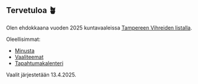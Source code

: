 ## Tervetuloa &#129716;

Olen ehdokkaana vuoden 2025 kuntavaaleissa [Tampereen Vihreiden listalla](https://www.tampereenvihreat.fi/kuntavaalit24/?kieli=fi&vaali=kuntavaalit-2025&kunta=k837).

Oleellisimmat:
- [Minusta](/fi/page/about/)
- [Vaaliteemat](/fi/page/politik/)
- [Tapahtumakalenteri](/fi/page/res/tapahtumakalenteri/)

Vaalit järjestetään 13.4.2025.
